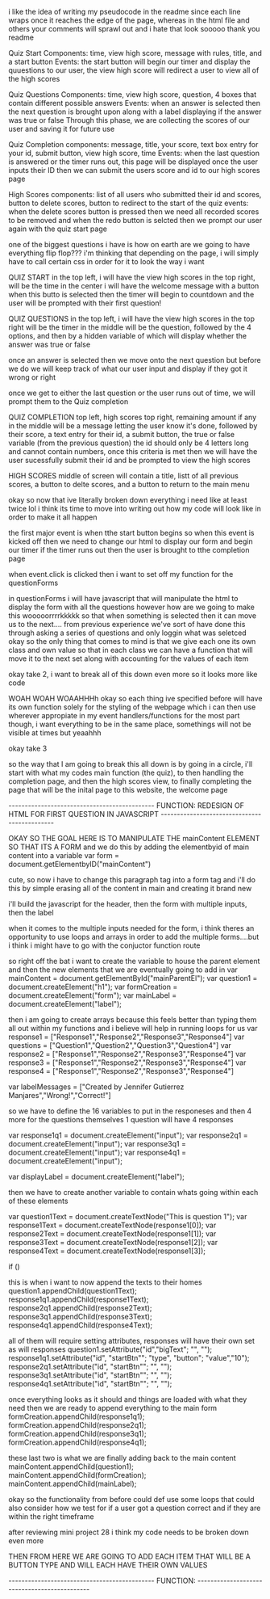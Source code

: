 i like the idea of writing my pseudocode in the readme since each line wraps once it reaches the edge of the page, whereas in the html file and others your comments will sprawl out and i hate that look sooooo thank you readme

Quiz Start 
Components: time, view high score, message with rules, title, and a start button
Events: the start button will begin our timer and display the quuestions to our user, the view high score will redirect a user to view all of the high scores

Quiz Questions
Components: time, view high score, question, 4 boxes that contain different possible answers
Events: when an answer is selected then the next question is brought upon along with a label displaying if the answer was true or false
    Through this phase, we are collecting the scores of our user and saving it for future use

Quiz Completion
components: message, title, your score, text box entry for your id, submit button, view high score, time
Events: when the last question is answered or the timer runs out, this page will be displayed
    once the user inputs their ID then we can submit the users score and id to our high scores page 

High Scores
components: list of all users who submitted their id and scores, button to delete scores, button to redirect to the start of the quiz
events: when the delete scores button is pressed then we need all recorded scores to be removed and when the redo button is selcted then we prompt our user again with the quiz start page 

one of the biggest questions i have is how on earth are we going to have everything flip flop???
i'm thinking that depending on the page, i will simply have to call certain css in order for it to look the way i want 

QUIZ START 
in the top left, i will have the view high scores 
in the top right, will be the time 
in the center i will have the welcome message with a button 
    when this butto is selected then the timer will begin to countdown and the user will be prompted with their first question! 

QUIZ QUESTIONS 
in the top left, i will have the view high scores
in the top right will be the timer
in the middle will be the question, followed by the 4 options, and then by a hidden variable of which will display whether the answer was true or false 

once an answer is selected then we move onto the next question but before we do we will keep track of what our user input and display if they got it wrong or right

once we get to either the last question or the user runs out of time, we will prompt them to the Quiz completion 

QUIZ COMPLETION 
top left, high scores
top right, remaining amount if any 
in the middle will be a message letting the user know it's done, followed by their score, a text entry for their id, a submit button, the true or false variable (from the previous question)
    the id should only be 4 letters long and cannot contain numbers, once this criteria is met then we will have the user sucessfully submit their id and be prompted to view the high scores 

HIGH SCORES 
middle of screen will contain a title, listt of all previous scores, a button to delte scores, and a button to return to the main menu


okay so now that ive literally broken down everything i need like at least twice lol i think its time to move into writing out how my code will look like in order to make it all happen

the first major event is when tthe start button begins 
so when this event is kicked off then we need to change our html to display our form and begin our timer 
if the timer runs out then the user is brought to tthe completion page 

when event.click is clicked then i want to set off my function for the questionForms

in questionForms i will have javascript that will manipulate the html to display the form with all the questions 
however how are we going to make this wooooorrrrkkkkk so that when something is selected then it can move us to the next....
from previous experience we've sort of have done this through asking a series of questions and only loggin what was seletced 
okay so the only thing that comes to mind is that we give each one its own class and own value so that in each class we can have a function that will move it to the next set along with accounting for the values of each item 


okay take 2, i want to break all of this down even more so it looks more like code

WOAH WOAH WOAAHHHh okay so each thing ive specified before will have its own function solely for the styling of the webpage which i can then use wherever appropiate in my event handlers/functions for the most part though, i want everything to be in the same place, somethings will not be visible at times but yeaahhh

okay take 3 

so the way that I am going to break this all down is by going in a circle, i'll start with what my codes main function (the quiz), to then handling the completion page, and then the high scores view, to finally completing the page that will be the inital page to this website, the welcome page

---------------------------------------------    FUNCTION: REDESIGN OF HTML FOR FIRST QUESTION IN JAVASCRIPT ---------------------------------------------

OKAY SO THE GOAL HERE IS TO MANIPULATE THE mainContent ELEMENT SO THAT ITS A FORM
and we do this by adding the elementbyid of main content into a variable
var form = document.getElementbyID("mainContent")

cute, so now i have to change this paragraph tag into a form tag
and i'll do this by simple erasing all of the content in main and creating it brand new 

i'll build the javascript for the header, then the form with multiple inputs, then the label

when it comes to the multiple inputs needed for the form, i think theres an opportunity to use loops and arrays in order to add the multiple forms....but i think i might have to go with the conjuctor function route

so right off the bat i want to create the variable to house the parent element and then the new elements that we are eventually going to add in
var mainContent = document.getElementById("mainParentEl");
var question1 = document.createElement("h1");
var formCreation = document.createElement("form");
var mainLabel = document.createElement("label");

then i am going to create arrays because this feels better than typing them all out within my functions and i believe will help in running loops for us
var response1 = ["Response1","Response2","Response3","Response4"]
var questions = ["Question1","Question2","Question3","Question4"]
var response2 = ["Response1","Response2","Response3","Response4"]
var response3 = ["Response1","Response2","Response3","Response4"]
var response4 = ["Response1","Response2","Response3","Response4"]

var labelMessages = ["Created by Jennifer Gutierrez Manjares","Wrong!","Correct!"]

so we have to define the 16 variables to put in the responeses and then 4 more for the questions themselves 
1 question will have 4 responses 


var response1q1 = document.createElement("input");
var response2q1 = document.createElement("input");
var response3q1 = document.createElement("input");
var response4q1 = document.createElement("input");

var displayLabel = document.createElement("label");


then we have to create another variable to contain whats going within each of these elements

var question1Text = document.createTextNode("This is question 1");
var response1Text = document.createTextNode(response1[0]);
var response2Text = document.createTextNode(response1[1]);
var response3Text = document.createTextNode(response1[2]);
var response4Text = document.createTextNode(response1[3]);

if ()

this is when i want to now append the texts to their homes
question1.appendChild(question1Text);
response1q1.appendChild(response1Text);
response2q1.appendChild(response2Text);
response3q1.appendChild(response3Text);
response4q1.appendChild(response4Text);

all of them will require setting attributes, responses will have their own set as will responses 
question1.setAttribute("id","bigText"; "", "");
response1q1.setAttribute("id", "startBtn""; "type", "button"; "value","10");
response2q1.setAttribute("id", "startBtn""; "", "");
response3q1.setAttribute("id", "startBtn""; "", "");
response4q1.setAttribute("id", "startBtn""; "", "");


once everything looks as it should and things are loaded with what they need then we are ready to append everything to the main form
formCreation.appendChild(response1q1);
formCreation.appendChild(response2q1);
formCreation.appendChild(response3q1);
formCreation.appendChild(response4q1);

these last two is what we are finally adding back to the main content
mainContent.appendChild(question1);
mainContent.appendChild(formCreation);
mainContent.appendChild(mainLabel);

okay so the functionality from before could def use some loops that could also consider how we test for if a user got a question correct and if they are within the right timeframe

after reviewing mini project 28 i think my code needs to be broken down even more 


THEN FROM HERE WE ARE GOING TO ADD EACH ITEM THAT WILL BE A BUTTON TYPE AND WILL EACH HAVE THEIR OWN VALUES

---------------------------------------------    FUNCTION:  ---------------------------------------------